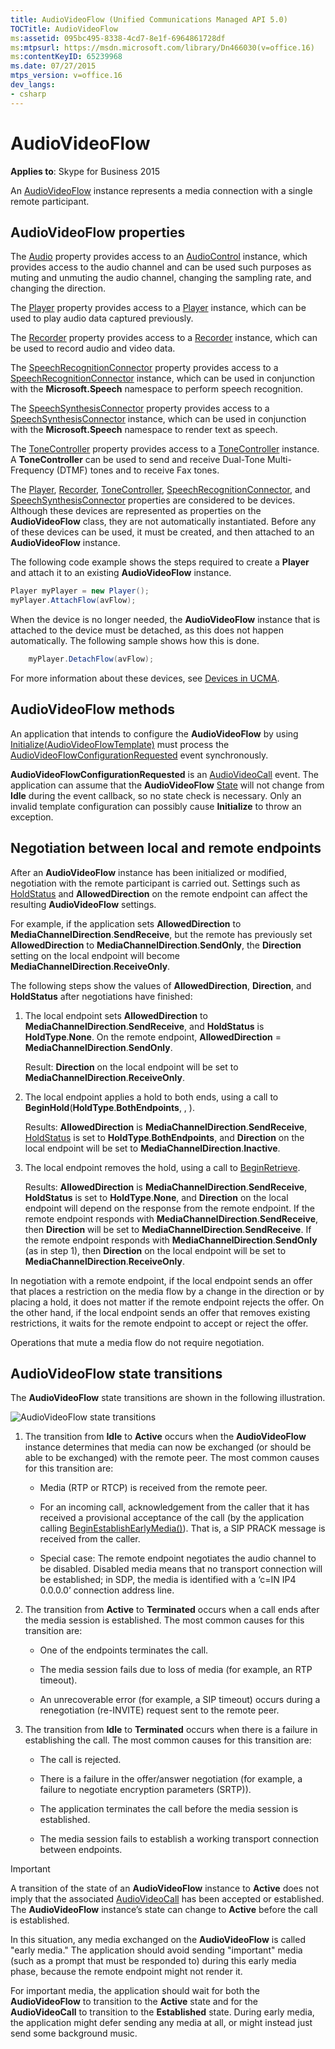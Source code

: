 ```yaml
---
title: AudioVideoFlow (Unified Communications Managed API 5.0)
TOCTitle: AudioVideoFlow
ms:assetid: 095bc495-8338-4cd7-8e1f-6964861728df
ms:mtpsurl: https://msdn.microsoft.com/library/Dn466030(v=office.16)
ms:contentKeyID: 65239968
ms.date: 07/27/2015
mtps_version: v=office.16
dev_langs:
- csharp
---
```


# AudioVideoFlow

**Applies to**: Skype for Business 2015

An [AudioVideoFlow](https://docs.microsoft.com/dotnet/api/microsoft.rtc.collaboration.audiovideo.audiovideoflow?view=ucma-api) instance represents a media connection with a single remote participant.

## AudioVideoFlow properties

The [Audio](https://docs.microsoft.com/dotnet/api/microsoft.rtc.collaboration.audiovideo.audiovideoflow.audio?view=ucma-api) property provides access to an [AudioControl](https://docs.microsoft.com/dotnet/api/microsoft.rtc.collaboration.audiovideo.audiocontrol?view=ucma-api) instance, which provides access to the audio channel and can be used such purposes as muting and unmuting the audio channel, changing the sampling rate, and changing the direction. 

The [Player](https://msdn.microsoft.com/library/hh383679\(v=office.16\)) property provides access to a [Player](https://docs.microsoft.com/dotnet/api/microsoft.rtc.collaboration.audiovideo.player?view=ucma-api) instance, which can be used to play audio data captured previously. 

The [Recorder](https://msdn.microsoft.com/library/hh382678\(v=office.16\)) property provides access to a [Recorder](https://docs.microsoft.com/dotnet/api/microsoft.rtc.collaboration.audiovideo.recorder?view=ucma-api) instance, which can be used to record audio and video data. 

The [SpeechRecognitionConnector](https://msdn.microsoft.com/library/hh365919\(v=office.16\)) property provides access to a [SpeechRecognitionConnector](https://docs.microsoft.com/dotnet/api/microsoft.rtc.collaboration.audiovideo.speechrecognitionconnector?view=ucma-api) instance, which can be used in conjunction with the **Microsoft.Speech** namespace to perform speech recognition. 

The [SpeechSynthesisConnector](https://msdn.microsoft.com/library/hh382006\(v=office.16\)) property provides access to a [SpeechSynthesisConnector](https://docs.microsoft.com/dotnet/api/microsoft.rtc.collaboration.audiovideo.speechsynthesisconnector?view=ucma-api) instance, which can be used in conjunction with the **Microsoft.Speech** namespace to render text as speech. 

The [ToneController](https://msdn.microsoft.com/library/hh348941\(v=office.16\)) property provides access to a [ToneController](https://docs.microsoft.com/dotnet/api/microsoft.rtc.collaboration.audiovideo.tonecontroller?view=ucma-api) instance. A **ToneController** can be used to send and receive Dual-Tone Multi-Frequency (DTMF) tones and to receive Fax tones.

The [Player](https://msdn.microsoft.com/library/hh383679\(v=office.16\)), [Recorder](https://msdn.microsoft.com/library/hh382678\(v=office.16\)), [ToneController](https://msdn.microsoft.com/library/hh348941\(v=office.16\)), [SpeechRecognitionConnector](https://msdn.microsoft.com/library/hh365919\(v=office.16\)), and [SpeechSynthesisConnector](https://msdn.microsoft.com/library/hh382006\(v=office.16\)) properties are considered to be devices. Although these devices are represented as properties on the **AudioVideoFlow** class, they are not automatically instantiated. Before any of these devices can be used, it must be created, and then attached to an **AudioVideoFlow** instance. 

The following code example shows the steps required to create a **Player** and attach it to an existing **AudioVideoFlow** instance.

```csharp
Player myPlayer = new Player();
myPlayer.AttachFlow(avFlow);
```

When the device is no longer needed, the **AudioVideoFlow** instance that is attached to the device must be detached, as this does not happen automatically. The following sample shows how this is done.

```csharp
    myPlayer.DetachFlow(avFlow);
```

For more information about these devices, see [Devices in UCMA](https://msdn.microsoft.com/library/dd280152\(v=office.16\)).

## AudioVideoFlow methods

An application that intends to configure the **AudioVideoFlow** by using [Initialize(AudioVideoFlowTemplate)](https://docs.microsoft.com/dotnet/api/microsoft.rtc.collaboration.audiovideo.audiovideoflow.initialize?view=ucma-api) must process the [AudioVideoFlowConfigurationRequested](https://docs.microsoft.com/dotnet/api/microsoft.rtc.collaboration.audiovideo.audiovideocall.audiovideoflowconfigurationrequested?view=ucma-api) event synchronously. 

**AudioVideoFlowConfigurationRequested** is an [AudioVideoCall](https://docs.microsoft.com/dotnet/api/microsoft.rtc.collaboration.audiovideo.audiovideocall?view=ucma-api) event. The application can assume that the **AudioVideoFlow** [State](https://msdn.microsoft.com/library/hh349893\(v=office.16\)) will not change from **Idle** during the event callback, so no state check is necessary. Only an invalid template configuration can possibly cause **Initialize** to throw an exception.

## Negotiation between local and remote endpoints

After an **AudioVideoFlow** instance has been initialized or modified, negotiation with the remote participant is carried out. Settings such as [HoldStatus](https://msdn.microsoft.com/library/hh349483\(v=office.16\)) and **AllowedDirection** on the remote endpoint can affect the resulting **AudioVideoFlow** settings. 

For example, if the application sets **AllowedDirection** to **MediaChannelDirection**.**SendReceive**, but the remote has previously set **AllowedDirection** to **MediaChannelDirection**.**SendOnly**, the **Direction** setting on the local endpoint will become **MediaChannelDirection**.**ReceiveOnly**.

The following steps show the values of **AllowedDirection**, **Direction**, and **HoldStatus** after negotiations have finished:

1.  The local endpoint sets **AllowedDirection** to **MediaChannelDirection**.**SendReceive**, and **HoldStatus** is **HoldType**.**None**. On the remote endpoint, **AllowedDirection** = **MediaChannelDirection**.**SendOnly**.
    
    Result: **Direction** on the local endpoint will be set to **MediaChannelDirection**.**ReceiveOnly**.

2.  The local endpoint applies a hold to both ends, using a call to **BeginHold**(**HoldType**.**BothEndpoints**, , ).
    
    Results: **AllowedDirection** is **MediaChannelDirection**.**SendReceive**, [HoldStatus](https://msdn.microsoft.com/library/hh349483\(v=office.16\)) is set to **HoldType**.**BothEndpoints**, and **Direction** on the local endpoint will be set to **MediaChannelDirection**.**Inactive**.

3.  The local endpoint removes the hold, using a call to [BeginRetrieve](https://msdn.microsoft.com/library/hh381101\(v=office.16\)).
    
    Results: **AllowedDirection** is **MediaChannelDirection**.**SendReceive**, **HoldStatus** is set to **HoldType**.**None**, and **Direction** on the local endpoint will depend on the response from the remote endpoint. If the remote endpoint responds with **MediaChannelDirection**.**SendReceive**, then **Direction** will be set to **MediaChannelDirection**.**SendReceive**. If the remote endpoint responds with **MediaChannelDirection**.**SendOnly** (as in step 1), then **Direction** on the local endpoint will be set to **MediaChannelDirection**.**ReceiveOnly**.

In negotiation with a remote endpoint, if the local endpoint sends an offer that places a restriction on the media flow by a change in the direction or by placing a hold, it does not matter if the remote endpoint rejects the offer. On the other hand, if the local endpoint sends an offer that removes existing restrictions, it waits for the remote endpoint to accept or reject the offer.

Operations that mute a media flow do not require negotiation.

## AudioVideoFlow state transitions

The **AudioVideoFlow** state transitions are shown in the following illustration.

![AudioVideoFlow state transitions](images/Dn466030.StateMach_AVFlow(Office.16).jpg "AudioVideoFlow state transitions")

1. The transition from **Idle** to **Active** occurs when the **AudioVideoFlow** instance determines that media can now be exchanged (or should be able to be exchanged) with the remote peer. The most common causes for this transition are:
    
   - Media (RTP or RTCP) is received from the remote peer.
    
   - For an incoming call, acknowledgement from the caller that it has received a provisional acceptance of the call (by the application calling [BeginEstablishEarlyMedia()](https://msdn.microsoft.com/library/hh365657\(v=office.16\))). That is, a SIP PRACK message is received from the caller.
    
   - Special case: The remote endpoint negotiates the audio channel to be disabled. Disabled media means that no transport connection will be established; in SDP, the media is identified with a ‘c=IN IP4 0.0.0.0’ connection address line.

2. The transition from **Active** to **Terminated** occurs when a call ends after the media session is established. The most common causes for this transition are:
    
   - One of the endpoints terminates the call.
    
   - The media session fails due to loss of media (for example, an RTP timeout).
    
   - An unrecoverable error (for example, a SIP timeout) occurs during a renegotiation (re-INVITE) request sent to the remote peer.

3. The transition from **Idle** to **Terminated** occurs when there is a failure in establishing the call. The most common causes for this transition are:
    
   - The call is rejected.
    
   - There is a failure in the offer/answer negotiation (for example, a failure to negotiate encryption parameters (SRTP)).
    
   - The application terminates the call before the media session is established.
    
   - The media session fails to establish a working transport connection between endpoints.

> [!IMPORTANT]
> A transition of the state of an **AudioVideoFlow** instance to **Active** does not imply that the associated [AudioVideoCall](https://docs.microsoft.com/dotnet/api/microsoft.rtc.collaboration.audiovideo.audiovideocall?view=ucma-api) has been accepted or established. The **AudioVideoFlow** instance’s state can change to **Active** before the call is established. 
> 
> In this situation, any media exchanged on the **AudioVideoFlow** is called "early media." The application should avoid sending "important" media (such as a prompt that must be responded to) during this early media phase, because the remote endpoint might not render it. 
> 
> For important media, the application should wait for both the **AudioVideoFlow** to transition to the **Active** state and for the **AudioVideoCall** to transition to the **Established** state. During early media, the application might defer sending any media at all, or might instead just send some background music.




